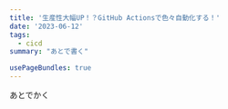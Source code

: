 ```yaml
---
title: '生産性大幅UP！？GitHub Actionsで色々自動化する！'
date: '2023-06-12'
tags:
  - cicd
summary: "あとで書く"

usePageBundles: true
---
```


あとでかく
